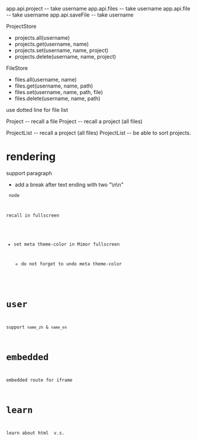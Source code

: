 app.api.project -- take username
app.api.files -- take username
app.api.file -- take username
app.api.saveFile -- take username

ProjectStore

- projects.all(username)
- projects.get(username, name)
- projects.set(username, name, project)
- projects.delete(username, name, project)

FileStore

- files.all(username, name)
- files.get(username, name, path)
- files.set(username, name, path, file)
- files.delete(username, name, path)

use dotted line for file list

Project -- recall a file
Project -- recall a project (all files)

ProjectList -- recall a project (all files)
ProjectList -- be able to sort projects.

# rendering

support paragraph

- add a break after text ending with two "\n\n"

<code> node

recall in fullscreen

- set meta theme-color in Mimor fullscreen

  - do not forget to undo meta theme-color

# user

support `name_zh` & `name_en`

# embedded

embedded route for iframe

# learn

learn about html <span> v.s. <div>
